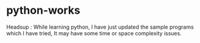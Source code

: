 # python-works

Headsup : While learning python, I have just updated the sample programs which I have tried, It may have some time or space complexity issues.
